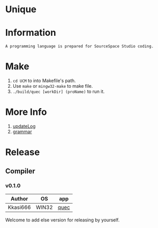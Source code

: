 # Unique

# Information
	A programming language is prepared for SourceSpace Studio coding.

# Make
1. `cd UCM` to into Makefile's path. 
2. Use `make` or `mingw32-make` to make file.
3. `./build/quec [workDir] (proName)` to run it.

# More Info
1. [updateLog](./doc/updateLog.md)
2. [grammar](./doc/garmmar.md)

# Release
## Compiler
### v0.1.0
|   Author  |    OS     | app |
|:---------:|:---------:|:---------:|
|   Kkasi666   |    WIN32    | [quec](./Release/Compiler/v0.1.0/win32_quec.exe) |

Welcome to add else version for releasing by yourself.